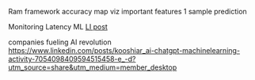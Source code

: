 
Ram framework
accuracy
map viz
important features
1 sample prediction

Monitoring Latency ML [LI post](https://www.linkedin.com/posts/aurimas-griciunas_mlops-machinelearning-dataengineering-activity-7035877628007874560-EXyk?utm_source=share&utm_medium=member_desktop)


companies fueling AI revolution
https://www.linkedin.com/posts/kooshiar_ai-chatgpt-machinelearning-activity-7054098409594515458-e_-d?utm_source=share&utm_medium=member_desktop

